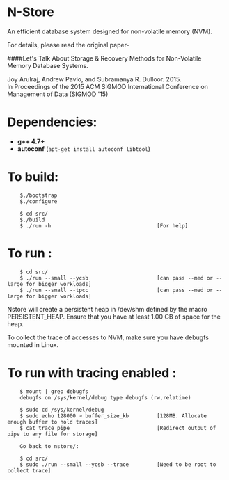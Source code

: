 # N-Store 

An efficient database system designed for non-volatile memory (NVM).

For details, please read the original paper-

####Let's Talk About Storage & Recovery Methods for Non-Volatile Memory Database Systems.

Joy Arulraj, Andrew Pavlo, and Subramanya R. Dulloor. 2015.  
In Proceedings of the 2015 ACM SIGMOD International Conference on Management of
Data (SIGMOD '15)

# Dependencies:

- **g++ 4.7+** 
- **autoconf** (`apt-get install autoconf libtool`) 

# To build:
        
```
    $./bootstrap
    $./configure
    
    $ cd src/
    $./build
    $ ./run -h                                  [For help]

```

# To run :

~~~
    $ cd src/
    $ ./run --small --ycsb                      [can pass --med or --large for bigger workloads]
    $ ./run --small --tpcc                      [can pass --med or --large for bigger workloads]
~~~

Nstore will create a persistent heap in /dev/shm defined by the macro PERSISTENT_HEAP.
Ensure that you have at least 1.00 GB of space for the heap.

To collect the trace of accesses to NVM,
make sure you have debugfs mounted in Linux.

# To run with tracing enabled :
~~~
    $ mount | grep debugfs
    debugfs on /sys/kernel/debug type debugfs (rw,relatime)
    
    $ sudo cd /sys/kernel/debug
    $ sudo echo 128000 > buffer_size_kb         [128MB. Allocate enough buffer to hold traces]
    $ cat trace_pipe                            [Redirect output of pipe to any file for storage]
    
    Go back to nstore/:
    
    $ cd src/
    $ sudo ./run --small --ycsb --trace         [Need to be root to collect trace]
~~~
